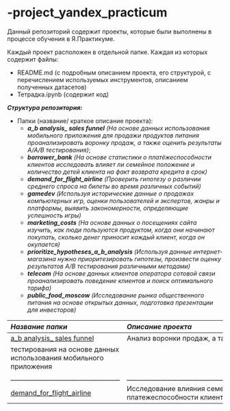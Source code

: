 # -project_yandex_practicum
Данный репозиторий содержит проекты, которые были выполнены в процессе обучения в Я.Практикуме.

Каждый проект расположен в отдельной папке. Каждая из которых содержит файлы:
  - README.md (с подробным описанием проекта, его структурой, с перечислением используемых инструментов, описанием полученных датасетов)
  - Тетрадка.ipynb (содержит код)

***Структура репозитория:***
  - Папки (название/ краткое описание проекта):
    - ***a_b analysis_ sales funnel*** *(На основе данных использования мобильного приложения для продажи продуктов питания проанализировать воронку продаж, а также оценить результаты A/A/B тестирования)*;
    - ***borrower_bank*** *(На основе статистики о платёжеспособности клиентов исследовать влияет ли семейное положение и количество детей клиента на факт возврата кредита в срок)*
    - ***demand_for_flight_airline*** *(Проверить гипотезу о различии среднего спроса на билеты во время различных событий)*
    - ***gamedev*** *(Используя исторические данные о продажах компьютерных игр, оценки пользователей и экспертов, жанры и платформы, выявить закономерности, определяющие успешность игры)*
    - ***marketing_costs*** *(На основе данных о посещениях сайта  изучить, как люди пользуются продуктом, когда они начинают покупать, сколько денег приносит каждый клиент, когда он окупается)*
    - ***prioritize_hypotheses_a_b_analysis*** *(Используя данные интернет-магазина нужно приоритезировать гипотезы, произвести оценку результатов A/B тестирования различными методами)*
    - ***telecom*** *(На основе данных клиентов оператора сотовой связи проанализировать поведение клиентов и поиск оптимального
тарифа)*
    - ***public_food_moscow*** *(Исследование рынка общественного питания на основе открытых данных, подготовка презентации для инвесторов)*

| ***Название папки***              | ***Описание проекта***                                                                                                                                               | 
|:----------------------------------|:---------------------------------------------------------------------------------------------------------------------------------------------------------------------|
|[a_b analysis_ sales funnel](https://github.com/Lavrova-Svetlana/-project_yandex_practicum/tree/master/a_b%20analysis_%20sales%20funnel)|Анализ воронки продаж, а также оценка результатов А/А/В 
тестирования на основе данных использования мобильного приложения|
|___________________________________|______________________________________________________________________________________________________________________________________________________________________|                                                                                                                                         
|[demand_for_flight_airline](https://github.com/Lavrova-Svetlana/-project_yandex_practicum/tree/master/demand_for_flight_airline)|Исследование влияния семейного положения\n и количества детей клиента на факт возврата кредита\n в срок на основе статистики о платежеспособности клиентов|                                                                                                                                       


